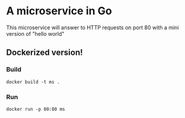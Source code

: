 # A microservice in Go

This microservice will answer to HTTP requests on port 80 with a mini version of "hello world"

## Dockerized version! 

### Build

```
docker build -t ms .
```

### Run

```
docker run -p 80:80 ms
```
